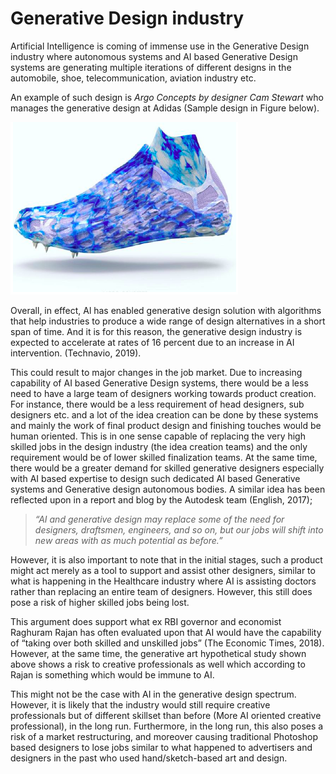 # Generative Design industry

Artificial Intelligence is coming of immense use in the Generative Design industry where autonomous systems and AI based Generative Design systems are generating multiple iterations of different designs in the automobile, shoe, telecommunication, aviation industry etc.

An example of such design is _Argo Concepts by designer Cam Stewart_ who manages the generative design at Adidas (Sample design in Figure below).

![Antrea Tiedye, Stewart 2020](<../../.gitbook/assets/Screenshot 2022-01-05 at 7.09.32 PM.png>)

Overall, in effect, Al has enabled generative design solution with algorithms that help industries to produce a wide range of design alternatives in a short span of time. And it is for this reason, the generative design industry is expected to accelerate at rates of 16 percent due to an increase in AI intervention. (Technavio, 2019).

This could result to major changes in the job market. Due to increasing capability of AI based Generative Design systems, there would be a less need to have a large team of designers working towards product creation. For instance, there would be a less requirement of head designers, sub designers etc. and a lot of the idea creation can be done by these systems and mainly the work of final product design and finishing touches would be human oriented. This is in one sense capable of replacing the very high skilled jobs in the design industry (the idea creation teams) and the only requirement would be of lower skilled finalization teams. At the same time, there would be a greater demand for skilled generative designers especially with AI based expertise to design such dedicated AI based Generative systems and Generative design autonomous bodies. A similar idea has been reflected upon in a report and blog by the Autodesk team (English, 2017);

> _“AI and generative design may replace some of the need for designers, draftsmen, engineers, and so on, but our jobs will shift into new areas with as much potential as before.”_

However, it is also important to note that in the initial stages, such a product might act merely as a tool to support and assist other designers, similar to what is happening in the Healthcare industry where AI is assisting doctors rather than replacing an entire team of designers. However, this still does pose a risk of higher skilled jobs being lost.

This argument does support what ex RBI governor and economist Raghuram Rajan has often evaluated upon that AI would have the capability of “taking over both skilled and unskilled jobs” (The Economic Times, 2018). However, at the same time, the generative art hypothetical study shown above shows a risk to creative professionals as well which according to Rajan is something which would be immune to AI.

This might not be the case with AI in the generative design spectrum. However, it is likely that the industry would still require creative professionals but of different skillset than before (More AI oriented creative professional), in the long run. Furthermore, in the long run, this also poses a risk of a market restructuring, and moreover causing traditional Photoshop based designers to lose jobs similar to what happened to advertisers and designers in the past who used hand/sketch-based art and design.


